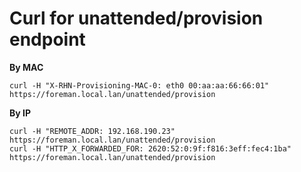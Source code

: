 # Curl for unattended/provision endpoint

**By MAC**
```shell
curl -H "X-RHN-Provisioning-MAC-0: eth0 00:aa:aa:66:66:01" https://foreman.local.lan/unattended/provision
```

**By IP**
```shell
curl -H "REMOTE_ADDR: 192.168.190.23" https://foreman.local.lan/unattended/provision
curl -H "HTTP_X_FORWARDED_FOR: 2620:52:0:9f:f816:3eff:fec4:1ba" https://foreman.local.lan/unattended/provision
```
